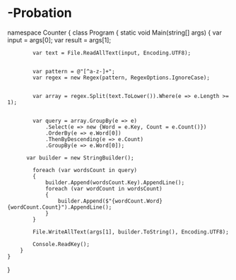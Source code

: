 # -Probation
namespace Counter
{
    class Program
    {
        static void Main(string[] args)
        {
            var input = args[0];
            var result = args[1];
			
		
            var text = File.ReadAllText(input, Encoding.UTF8);
            
		
			var pattern = @"[^a-z-]+";
            var regex = new Regex(pattern, RegexOptions.IgnoreCase);

			
            var array = regex.Split(text.ToLower()).Where(e => e.Length >= 1);
			
		
            var query = array.GroupBy(e => e)
                .Select(e => new {Word = e.Key, Count = e.Count()}) 
                .OrderBy(e => e.Word[0])
                .ThenByDescending(e => e.Count)
                .GroupBy(e => e.Word[0]);

          var builder = new StringBuilder();
            
            foreach (var wordsCount in query)
            {
                builder.Append(wordsCount.Key).AppendLine();
                foreach (var wordCount in wordsCount)
                {
                    builder.Append($"{wordCount.Word} {wordCount.Count}").AppendLine();
                }
            }
            
            File.WriteAllText(args[1], builder.ToString(), Encoding.UTF8);
            
            Console.ReadKey();
        }
    }
}

